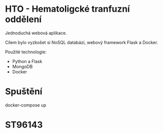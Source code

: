 # HTO - Hematoligcké tranfuzní oddělení
Jednoduchá webová aplikace. 

Cílem bylo vyzkošet si NoSQL databázi, webový framework Flask a Docker.

Použité technologie:
- Python a Flask
- MongoDB
- Docker

# Spuštění
docker-compose up

# ST96143

